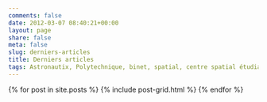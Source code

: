 ```yaml
---
comments: false
date: 2012-03-07 08:40:21+00:00
layout: page
share: false
meta: false
slug: derniers-articles
title: Derniers articles
tags: Astronautix, Polytechnique, binet, spatial, centre spatial étudiant, étudiant, articles
---
```


<div class="tiles">
{% for post in site.posts %}
{% include post-grid.html %}
{% endfor %}
</div><!-- /.tiles -->

